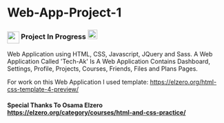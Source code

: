 # Web-App-Project-1
### <img src="https://emojis.slackmojis.com/emojis/images/1471045839/793/computerrage.gif?1471045839" align="center" width="28"/> Project In Progress <img src="https://media2.giphy.com/media/QssGEmpkyEOhBCb7e1/giphy.gif?cid=ecf05e47a0n3gi1bfqntqmob8g9aid1oyj2wr3ds3mg700bl&rid=giphy.gif" width ="22"> 

Web Application using HTML, CSS, Javascript, JQuery and Sass.
A Web Application Called 'Tech-Ak' Is A Web Application Contains Dashboard, Settings, Profile, Projects, Courses, Friends, Files and Plans Pages.
 
For work on this Web Application I used template: https://elzero.org/html-css-template-4-preview/ 

#### Special Thanks To Osama Elzero https://elzero.org/category/courses/html-and-css-practice/

